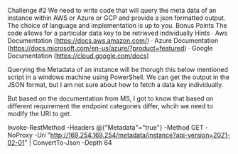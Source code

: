 Challenge #2 We need to write code that will query the meta data of an instance within AWS or Azure or GCP and provide a json formatted output. The choice of language and implementation is up to you. Bonus Points The code allows for a particular data key to be retrieved individually Hints · Aws Documentation (https://docs.aws.amazon.com/) · Azure Documentation (https://docs.microsoft.com/en-us/azure/?product=featured) · Google Documentation (https://cloud.google.com/docs)


Querying the Metadata of an instance will be thorugh this below mentioned script in a windows machine using PowerShell.
We can get the output in the JSON format, but I am not sure about how to fetch a data key individually.

But based on the documentation from MS, I got to know that based on different requirement the endpoint categories differ, whcih we need to modify the URI to get.

Invoke-RestMethod -Headers @{"Metadata"="true"} -Method GET -NoProxy -Uri "http://169.254.169.254/metadata/instance?api-version=2021-02-01" | ConvertTo-Json -Depth 64
